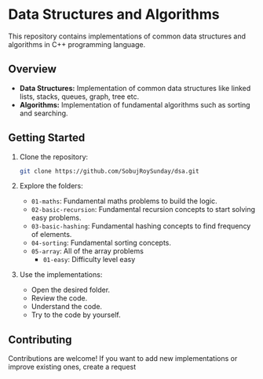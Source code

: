 # Data Structures and Algorithms

This repository contains implementations of common data structures and algorithms in C++ programming language.

## Overview

- **Data Structures:** Implementation of common data structures like linked lists, stacks, queues, graph, tree etc.
- **Algorithms:** Implementation of fundamental algorithms such as sorting and searching.

## Getting Started

1. Clone the repository:

   ```bash
   git clone https://github.com/SobujRoySunday/dsa.git
   ```

2. Explore the folders:

   - `01-maths`: Fundamental maths problems to build the logic.
   - `02-basic-recursion`: Fundamental recursion concepts to start solving easy problems.
   - `03-basic-hashing`: Fundamental hashing concepts to find frequency of elements.
   - `04-sorting`: Fundamental sorting concepts.
   - `05-array`: All of the array problems
     - `01-easy`: Difficulty level easy

3. Use the implementations:
   - Open the desired folder.
   - Review the code.
   - Understand the code.
   - Try to the code by yourself.

## Contributing

Contributions are welcome! If you want to add new implementations or improve existing ones, create a request
